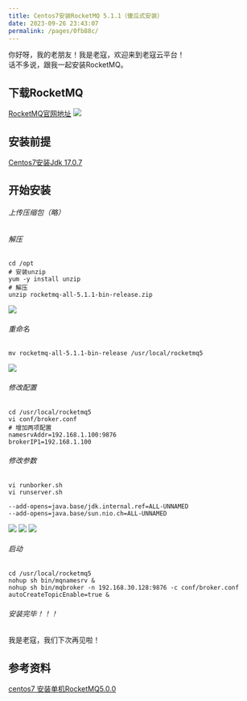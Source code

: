 ```yaml
---
title: Centos7安装RocketMQ 5.1.1（傻瓜式安装）
date: 2023-09-26 23:43:07
permalink: /pages/0fb88c/
---
```


你好呀，我的老朋友！我是老寇，欢迎来到老寇云平台！    
话不多说，跟我一起安装RocketMQ。

## 下载RocketMQ
<a target="_blank" href="https://rocketmq.apache.org/zh/download">RocketMQ官网地址</a>
<img src="/img/3/img.png"/>

## 安装前提
<a href='/pages/65acfd/'>Centos7安装Jdk 17.0.7</a>

## 开始安装
###### 上传压缩包（略）

###### 解压
```shell
cd /opt
# 安装unzip
yum -y install unzip 
# 解压
unzip rocketmq-all-5.1.1-bin-release.zip
```
<img src="/img/3/img_1.png"/>

###### 重命名
```shell
mv rocketmq-all-5.1.1-bin-release /usr/local/rocketmq5
```
<img src="/img/3/img_2.png"/>

###### 修改配置
```shell
cd /usr/local/rocketmq5
vi conf/broker.conf
# 增加两项配置
namesrvAddr=192.168.1.100:9876
brokerIP1=192.168.1.100
```

###### 修改参数
```shell
vi runborker.sh
vi runserver.sh
```
```shell
--add-opens=java.base/jdk.internal.ref=ALL-UNNAMED   
--add-opens=java.base/sun.nio.ch=ALL-UNNAMED
```
<img src="/img/3/img_7.png"/>
<img src="/img/3/img_6.png"/>
<img src="/img/3/img_5.png"/>


###### 启动
```shell
cd /usr/local/rocketmq5
nohup sh bin/mqnamesrv &
nohup sh bin/mqbroker -n 192.168.30.128:9876 -c conf/broker.conf autoCreateTopicEnable=true &
```

###### 安装完毕！！！
我是老寇，我们下次再见啦！  

## 参考资料
[centos7 安装单机RocketMQ5.0.0](https://kcloud.blog.csdn.net/article/details/128347059)